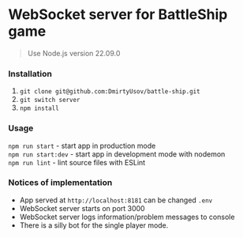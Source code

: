 # WebSocket server for BattleShip game

> Use Node.js version 22.09.0

### Installation

1. `git clone git@github.com:DmirtyUsov/battle-ship.git`
2. `git switch server`
3. `npm install`

### Usage

`npm run start` - start app in production mode  
`npm run start:dev` - start app in development mode with nodemon  
`npm run lint` - lint source files with ESLint

### Notices of implementation

- App served at `http://localhost:8181` can be changed `.env`
- WebSocket server starts on port 3000
- WebSocket server logs information/problem messages to console
- There is a silly bot for the single player mode.
